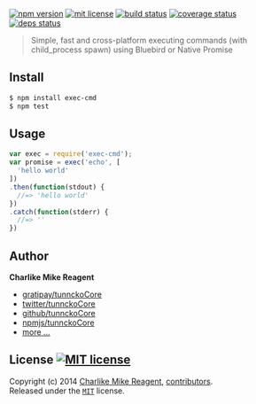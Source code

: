 [![npm version][npmjs-img]][npmjs-url]
[![mit license][license-img]][license-url]
[![build status][travis-img]][travis-url]
[![coverage status][coveralls-img]][coveralls-url]
[![deps status][daviddm-img]][daviddm-url]

> Simple, fast and cross-platform executing commands (with child_process spawn) using Bluebird or Native Promise

## Install
```bash
$ npm install exec-cmd
$ npm test
```


## Usage
```js
var exec = require('exec-cmd');
var promise = exec('echo', [
  'hello world'
])
.then(function(stdout) {
  //=> 'hello world'
})
.catch(function(stderr) {
  //=> ''
})
```


## Author
**Charlike Mike Reagent**
+ [gratipay/tunnckoCore][author-gratipay]
+ [twitter/tunnckoCore][author-twitter]
+ [github/tunnckoCore][author-github]
+ [npmjs/tunnckoCore][author-npmjs]
+ [more ...][contrib-more]


## License [![MIT license][license-img]][license-url]
Copyright (c) 2014 [Charlike Mike Reagent][contrib-more], [contributors][contrib-graf].  
Released under the [`MIT`][license-url] license.


[npmjs-url]: http://npm.im/exec-cmd
[npmjs-img]: https://img.shields.io/npm/v/exec-cmd.svg?style=flat&label=exec-cmd

[coveralls-url]: https://coveralls.io/r/tunnckoCore/exec-cmd?branch=master
[coveralls-img]: https://img.shields.io/coveralls/tunnckoCore/exec-cmd.svg?style=flat

[license-url]: https://github.com/tunnckoCore/exec-cmd/blob/master/license.md
[license-img]: https://img.shields.io/badge/license-MIT-blue.svg?style=flat

[travis-url]: https://travis-ci.org/tunnckoCore/exec-cmd
[travis-img]: https://img.shields.io/travis/tunnckoCore/exec-cmd.svg?style=flat

[daviddm-url]: https://david-dm.org/tunnckoCore/exec-cmd
[daviddm-img]: https://img.shields.io/david/tunnckoCore/exec-cmd.svg?style=flat

[author-gratipay]: https://gratipay.com/tunnckoCore
[author-twitter]: https://twitter.com/tunnckoCore
[author-github]: https://github.com/tunnckoCore
[author-npmjs]: https://npmjs.org/~tunnckocore

[contrib-more]: http://j.mp/1stW47C
[contrib-graf]: https://github.com/tunnckoCore/exec-cmd/graphs/contributors